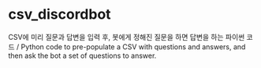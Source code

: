 # csv_discordbot
CSV에 미리 질문과 답변을 입력 후, 봇에게 정해진 질문을 하면 답변을 하는 파이썬 코드 / Python code to pre-populate a CSV with questions and answers, and then ask the bot a set of questions to answer.
